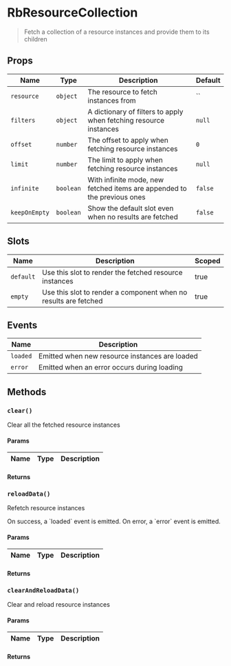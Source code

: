 # RbResourceCollection

> Fetch a collection of a resource instances and provide them to its children

## Props

| Name | Type | Description | Default |
| ---- | ---- | ----------- | ------- |
| `resource` | `object` | The resource to fetch instances from | `` |
| `filters` | `object` | A dictionary of filters to apply when fetching resource instances | `null` |
| `offset` | `number` | The offset to apply when fetching resource instances | `0` |
| `limit` | `number` | The limit to apply when fetching resource instances | `null` |
| `infinite` | `boolean` | With infinite mode, new fetched items are appended to the previous ones | `false` |
| `keepOnEmpty` | `boolean` | Show the default slot even when no results are fetched | `false` |

## Slots

| Name | Description | Scoped |
| ---- | ----------- | ------ |
| `default` | Use this slot to render the fetched resource instances | true |
| `empty` | Use this slot to render a component when no results are fetched | true |

## Events

| Name | Description |
| ---- | ----------- |
| `loaded` | Emitted when new resource instances are loaded |
| `error` | Emitted when an error occurs during loading |

## Methods

### `clear()`

Clear all the fetched resource instances

#### Params

| Name | Type | Description |
| ---- | ---- | ----------- |

#### Returns


### `reloadData()`

Refetch resource instances

On success, a &#x60;loaded&#x60; event is emitted.
On error, a &#x60;error&#x60; event is emitted.

#### Params

| Name | Type | Description |
| ---- | ---- | ----------- |

#### Returns


### `clearAndReloadData()`

Clear and reload resource instances

#### Params

| Name | Type | Description |
| ---- | ---- | ----------- |

#### Returns

